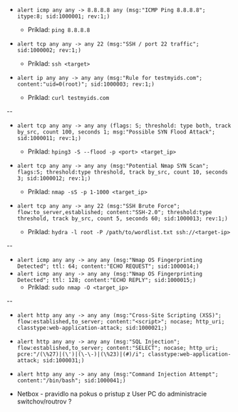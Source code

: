 
* `alert icmp any any -> 8.8.8.8 any (msg:"ICMP Ping 8.8.8.8"; itype:8; sid:1000001; rev:1;)`
  * Príklad: `ping 8.8.8.8`

* `alert tcp any any -> any 22 (msg:"SSH / port 22 traffic"; sid:1000002; rev:1;)`
  * Príklad: `ssh <target>`

* `alert ip any any -> any any (msg:"Rule for testmyids.com"; content:"uid=0(root)"; sid:1000003; rev:1;)`
  * Príklad: `curl testmyids.com`

--

* `alert tcp any any -> any any (flags: S; threshold: type both, track by_src, count 100, seconds 1; msg:"Possible SYN Flood Attack"; sid:1000011; rev:1;)`
  * Príklad: `hping3 -S --flood -p <port> <target_ip>`

* `alert tcp any any -> any any (msg:"Potential Nmap SYN Scan"; flags:S; threshold:type threshold, track by_src, count 10, seconds 3; sid:1000012; rev:1;)`
  * Príklad: `nmap -sS -p 1-1000 <target_ip>`
  
* `alert tcp any any -> any 22 (msg:"SSH Brute Force"; flow:to_server,established; content:"SSH-2.0"; threshold:type threshold, track by_src, count 5, seconds 60; sid:1000013; rev:1;)`
  * Príklad: `hydra -l root -P /path/to/wordlist.txt ssh://<target-ip>`

--

* `alert icmp any any -> any any (msg:"Nmap OS Fingerprinting Detected"; ttl: 64; content:"ECHO REQUEST"; sid:1000014;)`
* `alert icmp any any -> any any (msg:"Nmap OS Fingerprinting Detected"; ttl: 128; content:"ECHO REPLY"; sid:1000015;)`
  * Príklad: `sudo nmap -O <target_ip>`

--

* `alert http any any -> any any (msg:"Cross-Site Scripting (XSS)"; flow:established,to_server; content:"<script>"; nocase; http_uri; classtype:web-application-attack; sid:1000021;)`

* `alert http any any -> any any (msg:"SQL Injection"; flow:established,to_server; content:"SELECT"; nocase; http_uri; pcre:"/(\%27)|(\')|(\-\-)|(\%23)|(#)/i"; classtype:web-application-attack; sid:1000031;)`

* `alert http any any -> any any (msg:"Command Injection Attempt"; content:"/bin/bash"; sid:1000041;)`

* Netbox - pravidlo na pokus o pristup z User PC do administracie switchov/routrov ?
